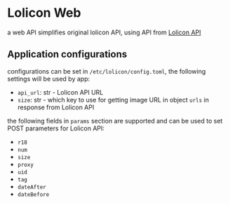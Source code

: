 # Lolicon Web

a web API simplifies original lolicon API, using API from [Lolicon API](https://api.lolicon.app/#/setu)

## Application configurations

configurations can be set in `/etc/lolicon/config.toml`, the following settings will be used by app:

- `api_url`: str - Lolicon API URL
- `size`: str - which key to use for getting image URL in object `urls` in response from Lolicon API

the following fields in `params` section are supported and can be used to set POST parameters for Lolicon API:

- `r18`
- `num`
- `size`
- `proxy`
- `uid`
- `tag`
- `dateAfter`
- `dateBefore`
